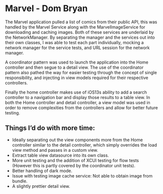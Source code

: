 # Marvel - Dom Bryan
The Marvel application pulled a list of comics from their public API, this was handled by the Marvel Service along with the MarvelImageService for downloading and caching images. Both of these services are underlaid by the NetworkManager. By separating the manager and the services out into their own classes, I was able to test each part individually, mocking a network manager for the service tests, and URL session for the network manager.

A coordinator pattern was used to launch the application into the Home controller and then segue to a detail view. The use of the coordinator pattern also pathed the way for easier testing through the concept of single responsibility, and injecting in view models required for their respective controllers.

Finally the home controller makes use of iOS13s ability to add a search controller to a navigation bar and display those results to a table view. In both the Home controller and detail controller, a view model was used in order to remove complexities from the controllers and allow for better future testing.

## Things I’d do with more time:
- Ideally separating out the view components more from the Home controller similar to the detail controller, which simply overrides the load view method and passes in a custom view.
- Extract table view datasource into its own class.
- More unit testing and the addition of XCUI testing for flow tests (However this is partly covered by the coordinator unit tests).
- Better handling of dark mode.
- Issue with testing image cache service: Not able to obtain image from bundle.
- A slightly prettier detail view.
